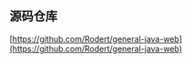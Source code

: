 
## 源码仓库

[https://github.com/Rodert/general-java-web](https://github.com/Rodert/general-java-web)

